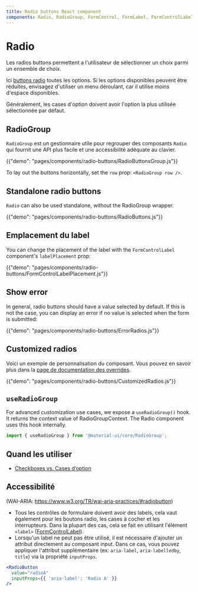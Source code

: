 ```yaml
---
title: Radio buttons React component
components: Radio, RadioGroup, FormControl, FormLabel, FormControlLabel
---
```


# Radio

<p class="description">Les radios buttons permettent a l'utilisateur de sélectionner un choix parmi un ensemble de choix.</p>

Ici [buttons radio](https://material.io/design/components/selection-controls.html#radio-buttons) toutes les options. Si les options disponibles peuvent être réduites, envisagez d'utiliser un menu déroulant, car il utilise moins d'espace disponibles.

Généralement, les cases d'option doivent avoir l'option la plus utilisée sélectionnée par défaut.

## RadioGroup

`RadioGroup` est un gestionnaire utile pour regrouper des composants `Radio` qui fournit une API plus facile et une accessibilité adéquate au clavier.

{{"demo": "pages/components/radio-buttons/RadioButtonsGroup.js"}}

To lay out the buttons horizontally, set the `row` prop: `<RadioGroup row />`.

## Standalone radio buttons

`Radio` can also be used standalone, without the RadioGroup wrapper.

{{"demo": "pages/components/radio-buttons/RadioButtons.js"}}

## Emplacement du label

You can change the placement of the label with the `FormControlLabel` component's `labelPlacement` prop:

{{"demo": "pages/components/radio-buttons/FormControlLabelPlacement.js"}}

## Show error

In general, radio buttons should have a value selected by default. If this is not the case, you can display an error if no value is selected when the form is submitted:

{{"demo": "pages/components/radio-buttons/ErrorRadios.js"}}

## Customized radios

Voici un exemple de personnalisation du composant. Vous pouvez en savoir plus dans la [page de documentation des overrides](/customization/components/).

{{"demo": "pages/components/radio-buttons/CustomizedRadios.js"}}

## `useRadioGroup`

For advanced customization use cases, we expose a `useRadioGroup()` hook.
It returns the context value of RadioGroupContext.
The Radio component uses this hook internally.

```jsx
import { useRadioGroup } from '@material-ui/core/RadioGroup';
```

## Quand les utiliser

- [Checkboxes vs. Cases d’option](https://www.nngroup.com/articles/checkboxes-vs-radio-buttons/)

## Accessibilité

(WAI-ARIA: https://www.w3.org/TR/wai-aria-practices/#radiobutton)

- Tous les contrôles de formulaire doivent avoir des labels, cela vaut également pour les boutons radio, les cases à cocher et les interrupteurs. Dans la plupart des cas, cela se fait en utilisant l'élément `<label>` ([FormControlLabel](/api/form-control-label/)).
- Lorsqu'un label ne peut pas être utilisé, il est nécessaire d'ajouter un attribut directement au composant input. Dans ce cas, vous pouvez appliquer l'attribut supplémentaire (ex: `aria-label`, `aria-labelledby`, `title`) via la propriété `inputProps`.

```jsx
<RadioButton
  value="radioA"
  inputProps={{ 'aria-label': 'Radio A' }}
/>
```